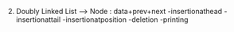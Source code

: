 2. Doubly Linked List
--> Node : data+prev+next
-insertionathead
-insertionattail
-insertionatposition
-deletion
-printing